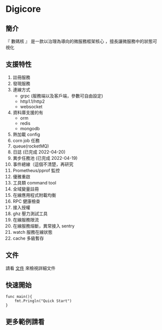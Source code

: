 # Digicore

## 簡介
『 數碼核 』 是一款以治理為導向的微服務框架核心 ，擅長讓微服務中的狀態可視化

## 支援特性
1. 註冊服務
2. 發現服務
3. 連線方式
    * grpc (服務端以及客戶端，參數可自由設定)
    * http1.1/http2
    * websocket
4. 資料庫支援的有
    * orm
    * redis
    * mongodb
5. 熱加載 config 
6. corn job 任務
7. queue(rocketMQ)
8. 日誌 (已完成 2022-04-20)
9. 異步任務池 (已完成  2022-04-19)
10. 事件總線（這個不清楚，再研究
11. Prometheus/pprof 監控
12. 優雅重啟
13. 工具類 command tool
14. 全域變量註冊
15. 在線應用程式附載均衡
16. RPC 健康檢查
17. 接入授權
18. ghz 壓力測試工具
19. 在線服務限流
20. 在線服務熔斷，異常接入 sentry
21. watch 服務在線狀態
22. cache 多級暫存


## 文件
請看 [文件](https://digicore.30cm.net) 來檢視詳細文件

## 快速開始
```golang
func main(){
	fmt.Pringln("Quick Start")
}
```

## 更多範例請看
